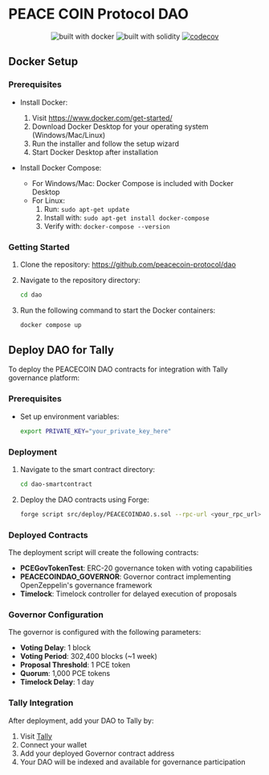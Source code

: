 # PEACE COIN Protocol DAO

<div align="center">

![built with docker](https://img.shields.io/badge/built%20with-docker-blue)
![built with solidity](https://img.shields.io/badge/built%20with-solidity-blue)
[![codecov](https://codecov.io/gh/peacecoin-protocol/dao/branch/main/graph/badge.svg)](https://codecov.io/gh/peacecoin-protocol/dao)

</div>

## Docker Setup

### Prerequisites

- Install Docker:

  1. Visit https://www.docker.com/get-started/
  2. Download Docker Desktop for your operating system (Windows/Mac/Linux)
  3. Run the installer and follow the setup wizard
  4. Start Docker Desktop after installation

- Install Docker Compose:
  - For Windows/Mac: Docker Compose is included with Docker Desktop
  - For Linux:
    1. Run: `sudo apt-get update`
    2. Install with: `sudo apt-get install docker-compose`
    3. Verify with: `docker-compose --version`

### Getting Started

1. Clone the repository:
   https://github.com/peacecoin-protocol/dao

2. Navigate to the repository directory:

   ```bash
   cd dao
   ```

3. Run the following command to start the Docker containers:
   ```bash
   docker compose up
   ```

## Deploy DAO for Tally

To deploy the PEACECOIN DAO contracts for integration with Tally governance platform:

### Prerequisites

- Set up environment variables:
  ```bash
  export PRIVATE_KEY="your_private_key_here"
  ```

### Deployment

1. Navigate to the smart contract directory:

   ```bash
   cd dao-smartcontract
   ```

2. Deploy the DAO contracts using Forge:
   ```bash
   forge script src/deploy/PEACECOINDAO.s.sol --rpc-url <your_rpc_url> --broadcast --via-ir
   ```

### Deployed Contracts

The deployment script will create the following contracts:

- **PCEGovTokenTest**: ERC-20 governance token with voting capabilities
- **PEACECOINDAO_GOVERNOR**: Governor contract implementing OpenZeppelin's governance framework
- **Timelock**: Timelock controller for delayed execution of proposals

### Governor Configuration

The governor is configured with the following parameters:

- **Voting Delay**: 1 block
- **Voting Period**: 302,400 blocks (~1 week)
- **Proposal Threshold**: 1 PCE token
- **Quorum**: 1,000 PCE tokens
- **Timelock Delay**: 1 day

### Tally Integration

After deployment, add your DAO to Tally by:

1. Visit [Tally](https://www.tally.xyz/)
2. Connect your wallet
3. Add your deployed Governor contract address
4. Your DAO will be indexed and available for governance participation
